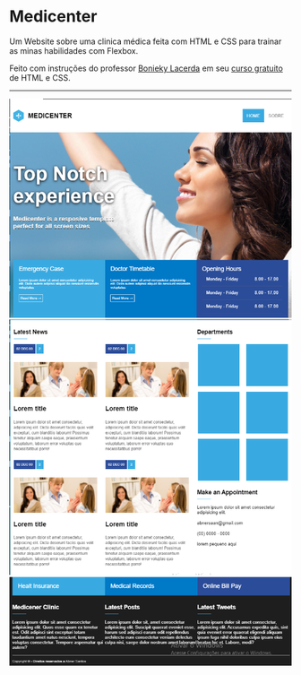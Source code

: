 # Medicenter

Um Website sobre uma clinica médica feita com HTML e CSS para trainar as minas habilidades com Flexbox.

Feito com instruções do professor [Bonieky Lacerda](https://www.youtube.com/channel/UCw9mYSlqKRXI6l4vH-tAYpQ) em seu [curso gratuito](https://alunos.b7web.com.br/curso/html5-e-css3/projeto-site-com-flexbox-e-html-semantico-parte-1) de HTML e CSS.

---

<img src="images/medicenter--headersection.png" width=800px/>

<img src="images/medicenter--mainsection.png" width=800px/>

<img src="images/medicenter--footersection.png" width=800px>